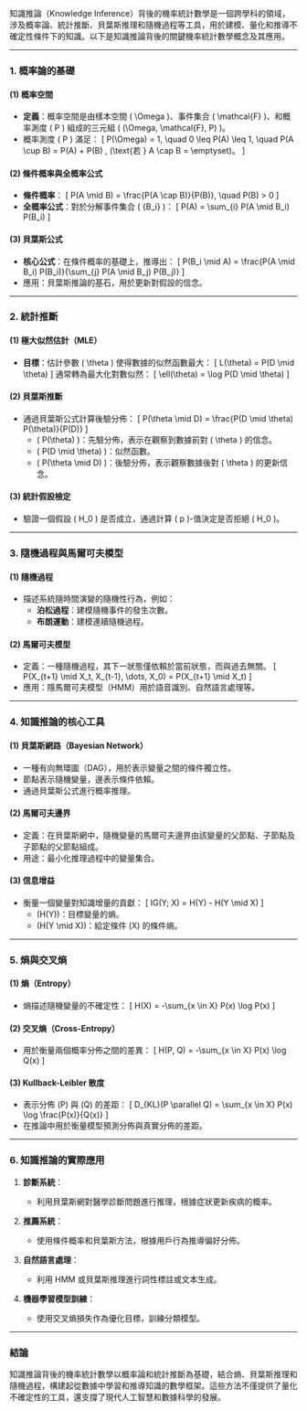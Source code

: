 知識推論（Knowledge Inference）背後的機率統計數學是一個跨學科的領域，涉及概率論、統計推斷、貝葉斯推理和隨機過程等工具，用於建模、量化和推導不確定性條件下的知識。以下是知識推論背後的關鍵機率統計數學概念及其應用。

---

### **1. 概率論的基礎**

#### **(1) 概率空間**
- **定義**：概率空間是由樣本空間 \( \Omega \)、事件集合 \( \mathcal{F} \)、和概率測度 \( P \) 組成的三元組 \( (\Omega, \mathcal{F}, P) \)。
- 概率測度 \( P \) 滿足：
  \[
  P(\Omega) = 1, \quad 0 \leq P(A) \leq 1, \quad P(A \cup B) = P(A) + P(B) \, (\text{若 } A \cap B = \emptyset)。
  \]

#### **(2) 條件概率與全概率公式**
- **條件概率**：
  \[
  P(A \mid B) = \frac{P(A \cap B)}{P(B)}, \quad P(B) > 0
  \]
- **全概率公式**：對於分解事件集合 \( \{B_i\} \)：
  \[
  P(A) = \sum_{i} P(A \mid B_i) P(B_i)
  \]

#### **(3) 貝葉斯公式**
- **核心公式**：在條件概率的基礎上，推導出：
  \[
  P(B_i \mid A) = \frac{P(A \mid B_i) P(B_i)}{\sum_{j} P(A \mid B_j) P(B_j)}
  \]
- 應用：貝葉斯推論的基石，用於更新對假設的信念。

---

### **2. 統計推斷**

#### **(1) 極大似然估計（MLE）**
- **目標**：估計參數 \( \theta \) 使得數據的似然函數最大：
  \[
  L(\theta) = P(D \mid \theta)
  \]
  通常轉為最大化對數似然：
  \[
  \ell(\theta) = \log P(D \mid \theta)
  \]

#### **(2) 貝葉斯推斷**
- 通過貝葉斯公式計算後驗分佈：
  \[
  P(\theta \mid D) = \frac{P(D \mid \theta) P(\theta)}{P(D)}
  \]
  - \( P(\theta) \)：先驗分佈，表示在觀察到數據前對 \( \theta \) 的信念。
  - \( P(D \mid \theta) \)：似然函數。
  - \( P(\theta \mid D) \)：後驗分佈，表示觀察數據後對 \( \theta \) 的更新信念。

#### **(3) 統計假設檢定**
- 驗證一個假設 \( H_0 \) 是否成立，通過計算 \( p \)-值決定是否拒絕 \( H_0 \)。

---

### **3. 隨機過程與馬爾可夫模型**

#### **(1) 隨機過程**
- 描述系統隨時間演變的隨機性行為，例如：
  - **泊松過程**：建模隨機事件的發生次數。
  - **布朗運動**：建模連續隨機過程。
  
#### **(2) 馬爾可夫模型**
- 定義：一種隨機過程，其下一狀態僅依賴於當前狀態，而與過去無關。
  \[
  P(X_{t+1} \mid X_t, X_{t-1}, \dots, X_0) = P(X_{t+1} \mid X_t)
  \]
- 應用：隱馬爾可夫模型（HMM）用於語音識別、自然語言處理等。

---

### **4. 知識推論的核心工具**

#### **(1) 貝葉斯網路（Bayesian Network）**
- 一種有向無環圖（DAG），用於表示變量之間的條件獨立性。
- 節點表示隨機變量，邊表示條件依賴。
- 通過貝葉斯公式進行概率推理。

#### **(2) 馬爾可夫邊界**
- 定義：在貝葉斯網中，隨機變量的馬爾可夫邊界由該變量的父節點、子節點及子節點的父節點組成。
- 用途：最小化推理過程中的變量集合。

#### **(3) 信息增益**
- 衡量一個變量對知識增量的貢獻：
  \[
  IG(Y; X) = H(Y) - H(Y \mid X)
  \]
  - \(H(Y)\)：目標變量的熵。
  - \(H(Y \mid X)\)：給定條件 \(X\) 的條件熵。

---

### **5. 熵與交叉熵**

#### **(1) 熵（Entropy）**
- 熵描述隨機變量的不確定性：
  \[
  H(X) = -\sum_{x \in X} P(x) \log P(x)
  \]

#### **(2) 交叉熵（Cross-Entropy）**
- 用於衡量兩個概率分佈之間的差異：
  \[
  H(P, Q) = -\sum_{x \in X} P(x) \log Q(x)
  \]

#### **(3) Kullback-Leibler 散度**
- 表示分佈 \(P\) 與 \(Q\) 的差距：
  \[
  D_{KL}(P \parallel Q) = \sum_{x \in X} P(x) \log \frac{P(x)}{Q(x)}
  \]
- 在推論中用於衡量模型預測分佈與真實分佈的差距。

---

### **6. 知識推論的實際應用**

1. **診斷系統**：
   - 利用貝葉斯網對醫學診斷問題進行推理，根據症狀更新疾病的概率。

2. **推薦系統**：
   - 使用條件概率和貝葉斯方法，根據用戶行為推導偏好分佈。

3. **自然語言處理**：
   - 利用 HMM 或貝葉斯推理進行詞性標註或文本生成。

4. **機器學習模型訓練**：
   - 使用交叉熵損失作為優化目標，訓練分類模型。

---

### **結論**
知識推論背後的機率統計數學以概率論和統計推斷為基礎，結合熵、貝葉斯推理和隨機過程，構建起從數據中學習和推導知識的數學框架。這些方法不僅提供了量化不確定性的工具，還支撐了現代人工智慧和數據科學的發展。